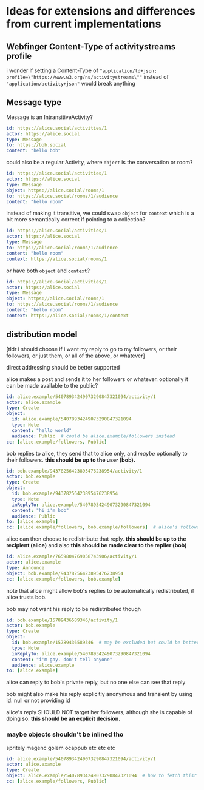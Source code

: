 # Ideas for extensions and differences from current implementations

## Webfinger Content-Type of activitystreams profile

i wonder if setting a Content-Type of `"application/ld+json; profile=\"https://www.w3.org/ns/activitystreams\""` instead of `"application/activity+json"` would break anything

## Message type

Message is an IntransitiveActivity?

```yaml
id: https://alice.social/activities/1
actor: https://alice.social
type: Message
to: https://bob.social
content: "hello bob"
```

could also be a regular Activity, where `object` is the conversation or room?

```yaml
id: https://alice.social/activities/1
actor: https://alice.social
type: Message
object: https://alice.social/rooms/1
to: https://alice.social/rooms/1/audience
content: "hello room"
```

instead of making it transitive, we could swap `object` for `context` which is a bit more semantically correct if pointing to a collection?

```yaml
id: https://alice.social/activities/1
actor: https://alice.social
type: Message
to: https://alice.social/rooms/1/audience
content: "hello room"
context: https://alice.social/rooms/1
```

or have both `object` and `context`?

```yaml
id: https://alice.social/activities/1
actor: https://alice.social
type: Message
object: https://alice.social/rooms/1
to: https://alice.social/rooms/1/audience
content: "hello room"
context: https://alice.social/rooms/1/context
```

## distribution model

[tldr i should choose if i want my reply to go to my followers, or their followers, or just them, or all of the above, or whatever]

direct addressing should be better supported

alice makes a post and sends it to her followers or whatever. optionally it can be made available to the public?

```yaml
id: alice.example/54078934249073290847321094/activity/1
actor: alice.example
type: Create
object:
  id: alice.example/54078934249073290847321094
  type: Note
  content: "hello world"
  audience: Public  # could be alice.example/followers instead
cc: [alice.example/followers, Public]
```

bob replies to alice, they send that to alice only, and *maybe* optionally to their followers. **this should be up to the user (bob).**

```yaml
id: bob.example/94378256423895476238954/activity/1
actor: bob.example
type: Create
object:
  id: bob.example/94378256423895476238954
  type: Note
  inReplyTo: alice.example/54078934249073290847321094
  content: "hi i'm bob"
  audience: Public
to: [alice.example]
cc: [alice.example/followers, bob.example/followers]  # alice's followers will be inbox-forwarded if alice allows it
```

alice can then choose to redistribute that reply. **this should be up to the recipient (alice)** and also **this should be made clear to the replier (bob)**

```yaml
id: alice.example/7659804769058743906/activity/1
actor: alice.example
type: Announce
object: bob.example/94378256423895476238954
cc: [alice.example/followers, bob.example]
```

note that alice might allow bob's replies to be automatically redistributed, if alice trusts bob.

bob may not want his reply to be redistributed though

```yaml
id: bob.example/15789436589346/activity/1
actor: bob.example
type: Create
object:
  id: bob.example/15789436589346  # may be excluded but could be better to explicitly specify as null. if provided, will return 401 Not Authorized if you do HTTP GET
  type: Note
  inReplyTo: alice.example/54078934249073290847321094
  content: "i'm gay. don't tell anyone"
  audience: alice.example
to: [alice.example]
```

alice can reply to bob's private reply, but no one else can see that reply

bob might also make his reply explicitly anonymous and transient by using id: null or not providing id

alice's reply SHOULD NOT target her followers, although she is capable of doing so. **this should be an explicit decision.**

### maybe objects shouldn't be inlined tho

spritely magenc golem ocappub etc etc etc

```yaml
id: alice.example/54078934249073290847321094/activity/1
actor: alice.example
type: Create
object: alice.example/54078934249073290847321094  # how to fetch this?
cc: [alice.example/followers, Public]
```